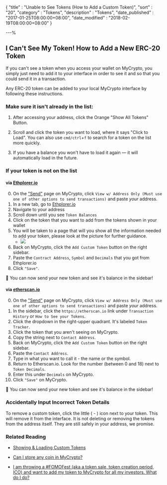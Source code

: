 {
"title"       : "Unable to See Tokens (How to Add a Custom Token)",
"sort"        : "20",
"category"    : "Tokens",
"description" : "Tokens",
"date_published" : "2017-01-25T08:00:00+08:00",
"date_modified"  : "2018-02-19T08:00:00+08:00"
}

---%

## I Can't See My Token! How to Add a New ERC-20 Token

If you can't see a token when you access your wallet on MyCrypto, you simply just need to add it to your interface in order to see it and so that you could send it in a transaction.

Any ERC-20 token can be added to your local MyCrypto interface by following these instructions.

### Make sure it isn't already in the list:

1. After accessing your address, click the Orange "Show All Tokens" Button.

2. Scroll and click the token you want to load, where it says "Click to Load". You can also use `cmd/ctrl`+`f` to search for a token on the list more quickly.

3. If you have a balance you won't have to load it again — it will automatically load in the future.


### If your token is not on the list

#### via [Ethplorer.io](https://ethplorer.io/) 


0.  On the ["Send"](https://mycrypto.com/account) page on MyCrypto, click `View w/ Address Only (Must use one of other options to send transactions)` and paste *your* address.
1.  In a new tab, go to [Ethplorer.io](https://ethplorer.io/) 
2.  Navigate to your address
3.  Scroll down until you see `Token Balances`
4.  Click on the token that you want to add from the tokens shown in your wallet
5.  You will be taken to a page that will you show all the information needed to add your token, please look at the picture for further guidance.
    - ![](https://i.imgur.com/5UCTIng.png)
6.  Back on MyCrypto, click the `Add Custom Token` button on the right sidebar.
7.  Paste the `Contract Address`, `Symbol` and `Decimals` that you got from Ethplorer.io
8.  Click `"Save"`.


🎉 You can now send your new token and see it's balance in the sidebar!

#### via [etherscan.io](https://etherscan.io)

0.  On the ["Send"](https://mycrypto.com/account) page on MyCrypto, click `View w/ Address Only (Must use one of other options to send transactions)` and paste *your* address.
1.  In the sidebar, click the `https://etherscan.io` link under `Transaction History` or `How to See your Tokens`.
2.  Click the dropdown in the right-upper quadrant. It's labeled `Token Tracker`.
3.  Click the token that you aren't seeing on MyCrypto.
4.  Copy the string next to `Contact Address`.
6.  Back on MyCrypto, click the `Add Custom Token` button on the right sidebar.
7.  Paste the `Contact Address`.
8.  Type in what you want to call it - the name or the symbol.
9.  Return to Etherscan.io. Look for the number (between 0 and 18) next to `Token Decimals`.
10. Enter this under `Decimals` on MyCrypto.
10.  Click `"Save"` on MyCrypto.

🎉 You can now send your new token and see it's balance in the sidebar!

### Accidentally Input Incorrect Token Details

To remove a custom token, click the little ( - ) icon next to your token. This will remove it from the interface. It is not deleting or removing the tokens from the address itself. They are still safely in your address, we promise.


### Related Reading

- [Showing & Loading Custom Tokens](https://support.mycrypto.com/tokens/showing-and-loading-tokens.html)

- [Can I store any coin in MyCrypto?](https://support.mycrypto.com/faq/sending-bitcoin-btc-ltc-xmr-to-mycrypto.html)

- [I am throwing a #FOMOFest (aka a token sale, token creation period, ICO) and want to add my token to MyCrypto for all my investors. What do I do?](https://support.mycrypto.com/tokens/token-creators-add-your-token-to-mycrypto.html)

